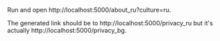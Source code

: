 Run and open http://localhost:5000/about_ru?culture=ru.

The generated link should be to http://localhost:5000/privacy_ru but it's actually http://localhost:5000/privacy_bg.
